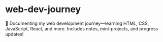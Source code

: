 # web-dev-journey
🚀 Documenting my web development journey—learning HTML, CSS, JavaScript, React, and more. Includes notes, mini-projects, and progress updates!
